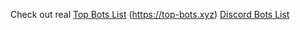 Check out real [Top Bots List](https://top-bots.xyz) (https://top-bots.xyz)
<a rel="doindex,follow" href="https://top-bots.xyz">Discord Bots List</a>
